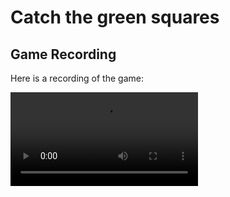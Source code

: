 # Catch the green squares

## Game Recording

Here is a recording of the game:

![Game Recording](game_recording.mp4)